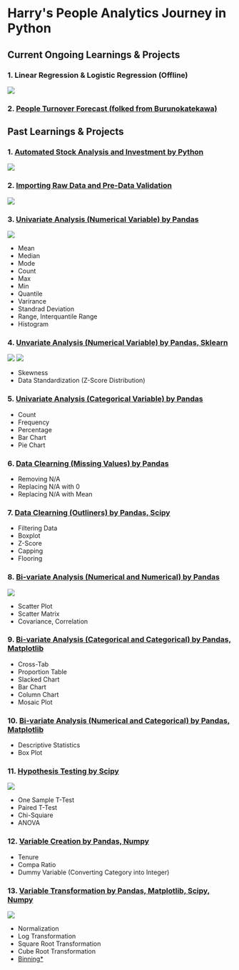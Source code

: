 # Harry's People Analytics Journey in Python

## Current Ongoing Learnings & Projects
### 1. Linear Regression & Logistic Regression (Offline)
![](https://raw.githubusercontent.com/harikimu/Hari_Portfolio/main/image/image9.jpeg)

### 2. [People Turnover Forecast (folked from Burunokatekawa)](https://github.com/harikimu/PeopleAnalytics_Turnover)

## Past Learnings & Projects
### 1. [Automated Stock Analysis and Investment by Python](https://github.com/harikimu/stock_analysis_in_python)
![](https://raw.githubusercontent.com/harikimu/Hari_Portfolio/main/image/image11.jpg)

### 2. [Importing Raw Data and Pre-Data Validation](https://github.com/harikimu/people_analytics/blob/master/01_pyharry.ipynb)
![](https://raw.githubusercontent.com/harikimu/Hari_Portfolio/main/image/image1.jpg)

### 3. [Univariate Analysis (Numerical Variable) by Pandas](https://github.com/harikimu/people_analytics/blob/master/02_pyharry.ipynb)
![](https://raw.githubusercontent.com/harikimu/Hari_Portfolio/main/image/image2.jpg)
* Mean
* Median
* Mode
* Count
* Max
* Min
* Quantile
* Varirance
* Standrad Deviation
* Range, Interquantile Range
* Histogram

### 4. [Unvariate Analysis (Numerical Variable) by Pandas, Sklearn](https://github.com/harikimu/people_analytics/blob/master/03_pyharry.ipynb)

![](https://raw.githubusercontent.com/harikimu/Hari_Portfolio/main/image/image3.jpg)
![](https://raw.githubusercontent.com/harikimu/Hari_Portfolio/main/image/image4.jpg)
* Skewness
* Data Standardization (Z-Score Distribution)

### 5. [Univariate Analysis (Categorical Variable) by Pandas](https://github.com/harikimu/people_analytics/blob/master/04_pyharry.ipynb)
* Count
* Frequency
* Percentage
* Bar Chart
* Pie Chart

### 6. [Data Clearning (Missing Values) by Pandas](https://github.com/harikimu/people_analytics/blob/master/05_pyharry.ipynb)
* Removing N/A
* Replacing N/A with 0
* Replacing N/A with Mean

### 7. [Data Clearning (Outliners) by Pandas, Scipy](https://github.com/harikimu/people_analytics/blob/master/06_pyharry.ipynb)
* Filtering Data
* Boxplot
* Z-Score
* Capping
* Flooring

### 8. [Bi-variate Analysis (Numerical and Numerical) by Pandas](https://github.com/harikimu/people_analytics/blob/master/07_pyharry.ipynb)
![](https://raw.githubusercontent.com/harikimu/Hari_Portfolio/main/image/image6.jpg)
* Scatter Plot
* Scatter Matrix
* Covariance, Correlation

### 9. [Bi-variate Analysis (Categorical and Categorical) by Pandas, Matplotlib](https://github.com/harikimu/people_analytics/blob/master/08_pyharry.ipynb)
* Cross-Tab
* Proportion Table
* Slacked Chart
* Bar Chart
* Column Chart
* Mosaic Plot

### 10. [Bi-variate Analysis (Numerical and Categorical) by Pandas, Matplotlib](https://github.com/harikimu/people_analytics/blob/master/09_pyharry.ipynb)
* Descriptive Statistics
* Box Plot

### 11. [Hypothesis Testing by Scipy](https://github.com/harikimu/people_analytics/blob/master/10_pyharry.ipynb)
![](https://raw.githubusercontent.com/harikimu/Hari_Portfolio/main/image/image7.jpg)
* One Sample T-Test
* Paired T-Test
* Chi-Squiare
* ANOVA

### 12. [Variable Creation by Pandas, Numpy](https://github.com/harikimu/people_analytics/blob/master/11_pyharry.ipynb)
* Tenure
* Compa Ratio
* Dummy Variable (Converting Category into Integer)

### 13. [Variable Transformation by Pandas, Matplotlib, Scipy, Numpy](https://github.com/harikimu/people_analytics/blob/master/12_pyharry.ipynb)
![](https://raw.githubusercontent.com/harikimu/Hari_Portfolio/main/image/image8.jpg)
* Normalization
* Log Transformation
* Square Root Transformation
* Cube Root Transformation
* [Binning*](https://github.com/harikimu/people_analytics/blob/master/13_pyharry.ipynb)
